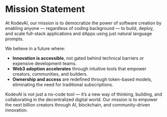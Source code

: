 # Mission Statement

At KodevAI, our mission is to democratize the power of software creation by enabling anyone — regardless of coding background — to build, deploy, and scale full-stack applications and dApps using just natural language prompts.

We believe in a future where:

* **Innovation is accessible**, not gated behind technical barriers or expensive development teams.
* **Web3 adoption accelerates** through intuitive tools that empower creators, communities, and builders.
* **Ownership and access** are redefined through token-based models, eliminating the need for traditional subscriptions.

KodevAI is not just a no-code tool — it’s a new way of thinking, building, and collaborating in the decentralized digital world. Our mission is to empower the next billion creators through AI, blockchain, and community-driven innovation.
